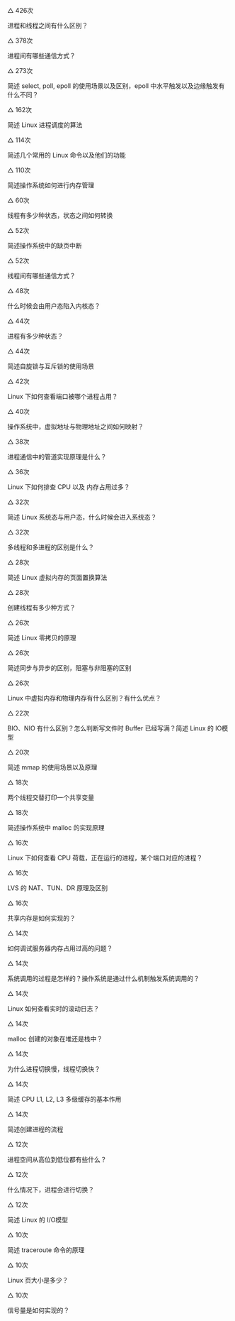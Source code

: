 △ 426次

进程和线程之间有什么区别？

△ 378次

进程间有哪些通信方式？

△ 273次

简述 select, poll, epoll 的使用场景以及区别，epoll 中水平触发以及边缘触发有什么不同？

△ 162次

简述 Linux 进程调度的算法

△ 114次

简述几个常用的 Linux 命令以及他们的功能

△ 110次

简述操作系统如何进行内存管理

△ 60次

线程有多少种状态，状态之间如何转换

△ 52次

简述操作系统中的缺页中断

△ 52次

线程间有哪些通信方式？

△ 48次

什么时候会由用户态陷入内核态？

△ 44次

进程有多少种状态？

△ 44次

简述自旋锁与互斥锁的使用场景

△ 42次

Linux 下如何查看端口被哪个进程占用？

△ 40次

操作系统中，虚拟地址与物理地址之间如何映射？

△ 38次

进程通信中的管道实现原理是什么？

△ 36次

Linux 下如何排查 CPU 以及 内存占用过多？

△ 32次

简述 Linux 系统态与用户态，什么时候会进入系统态？

△ 32次

多线程和多进程的区别是什么？

△ 28次

简述 Linux 虚拟内存的页面置换算法

△ 28次

创建线程有多少种方式？

△ 26次

简述 Linux 零拷贝的原理

△ 26次

简述同步与异步的区别，阻塞与非阻塞的区别

△ 26次

Linux 中虚拟内存和物理内存有什么区别？有什么优点？

△ 22次

BIO、NIO 有什么区别？怎么判断写文件时 Buffer 已经写满？简述 Linux 的 IO模型

△ 20次

简述 mmap 的使用场景以及原理

△ 18次

两个线程交替打印一个共享变量

△ 18次

简述操作系统中 malloc 的实现原理

△ 16次

Linux 下如何查看 CPU 荷载，正在运行的进程，某个端口对应的进程？

△ 16次

LVS 的 NAT、TUN、DR 原理及区别

△ 16次

共享内存是如何实现的？

△ 14次

如何调试服务器内存占用过高的问题？

△ 14次

系统调用的过程是怎样的？操作系统是通过什么机制触发系统调用的？

△ 14次

Linux 如何查看实时的滚动日志？

△ 14次

malloc 创建的对象在堆还是栈中？

△ 14次

为什么进程切换慢，线程切换快？

△ 14次

简述 CPU L1, L2, L3 多级缓存的基本作用

△ 14次

简述创建进程的流程

△ 12次

进程空间从高位到低位都有些什么？

△ 12次

什么情况下，进程会进行切换？

△ 12次

简述 Linux 的 I/O模型

△ 10次

简述 traceroute 命令的原理

△ 10次

Linux 页大小是多少？

△ 10次

信号量是如何实现的？